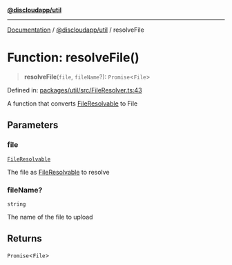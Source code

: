 [**@discloudapp/util**](../README.md)

***

[Documentation](../../../packages.md) / [@discloudapp/util](../README.md) / resolveFile

# Function: resolveFile()

> **resolveFile**(`file`, `fileName`?): `Promise`\<`File`\>

Defined in: [packages/util/src/FileResolver.ts:43](https://github.com/discloud/discloud.app/blob/bfcb626f6315ac03eb36b36e57f162cd101e1996/packages/util/src/FileResolver.ts#L43)

A function that converts [FileResolvable](../type-aliases/FileResolvable.md) to File

## Parameters

### file

[`FileResolvable`](../type-aliases/FileResolvable.md)

The file as [FileResolvable](../type-aliases/FileResolvable.md) to resolve

### fileName?

`string`

The name of the file to upload

## Returns

`Promise`\<`File`\>
